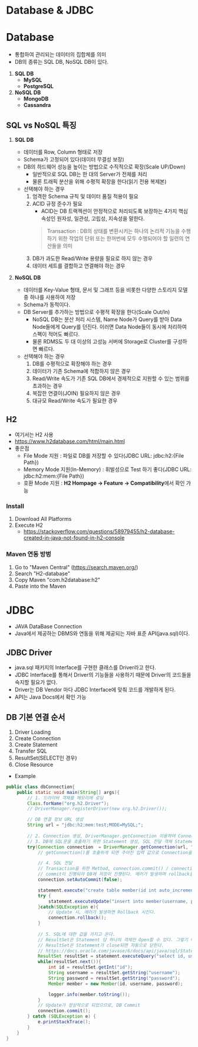 # Database & JDBC

# Database
* 통합하여 관리되는 데이터의 집합체를 의미
* DB의 종류는 SQL DB, NoSQL DB이 있다.
1. **SQL DB**
    * **MySQL**
    * **PostgreSQL**
2. **NoSQL DB**
    * **MongoDB**
    * **Cassandra**

## SQL vs NoSQL 특징
1. **SQL DB**
    * 데이터를 Row, Column 형태로 저장
    * Schema가 고정되어 있다(데이터 무결성 보장)
    * DB의 하드웨어 성능을 높이는 방법으로 수직적으로 확장(Scale UP/Down)
        * 일반적으로 SQL DB는 한 대의 Server가 전체를 처리
        * 물론 트래픽 분산을 위해 수평적 확장을 한다(읽기 전용 복제본)
    * 선택해야 하는 경우
        1) 엄격한 Schema 규칙 및 데이터 품질 적용이 필요
        2) ACID 규정 준수가 필요
            * ACID는 DB 트랙젝션이 안정적으로 처리되도록 보장하는 4가지 핵심 속성인 원자성, 일관성, 고립성, 지속성을 말한다.
            > Transaction : DB의 상태를 변환시키는 하나의 논리적 기능을 수행하기 위한 작업의 단위 또는 한꺼번에 모두 수행되어야 할 일련의 연산들을 의미
        3) DB가 과도한 Read/Write 용량을 필요로 하지 않는 경우
        4) 데이터 세트를 결합하고 연결해야 하는 경우
        
2. **NoSQL DB**
    * 데이터를 Key-Value 형태, 문서 및 그래프 등을 비롯한 다양한 스토리지 모델 중 하나를 사용하여 저장 
    * Schema가 동적이다. 
    * DB Server를 추가하는 방법으로 수평적 확장을 한다(Scale Out/In)
        * NoSQL DB는 분산 처리 시스템, Name Node가 Query를 받아 Data Node들에게 Query를 던진다. 이러면 Data Node들이 동시에 처리하여 스펙이 적어도 빠르다. 
        * 물론 RDMS도 두 대 이상의 고성능 서버에 Storage로 Cluster를 구성하면 빠르다.
    * 선택해야 하는 경우
        1) DB를 수평적으로 확장해야 하는 경우
        2) 데이터가 기존 Schema에 적합하지 않은 경우
        3) Read/Write 속도가 기존 SQL DB에서 경제적으로 지원할 수 있는 범위를 초과하는 경우
        4) 복잡한 연결이(JOIN) 필요하지 않은 경우
        5) 대규모 Read/Write 속도가 필요한 경우


## H2
* 여기서는 H2 사용
* https://www.h2database.com/html/main.html
* 좋은점
    * File Mode 지원 : 파일로 DB를 저장할 수 있다(JDBC URL: jdbc:h2:{File Path})
    * Memory Mode 지원(In-Memory) : 휘발성으로 Test 하기 좋다(JDBC URL: jdbc:h2:mem:{File Path})
    * 호환 Mode 지원 : **H2 Hompage -> Feature -> Compatibility**에서 확인 가능

### Install
1. Download All Platforms
2. Execute H2
    * https://stackoverflow.com/questions/58979455/h2-database-created-in-java-not-found-in-h2-console


### Maven 연동 방벙
1. Go to "Maven Central" (https://search.maven.org/)
2. Search "H2-database"
3. Copy Maven "com.h2database:h2"
4. Paste into the Maven


# JDBC
* JAVA DataBase Connection
* Java에서 제공하는 DBMS와 연동을 위해 제공되는 자바 표준 API(java.sql)이다.

## JDBC Driver
* java.sql 패키지의 Interface를 구현한 클래스를 Driver라고 한다.
* JDBC Interface를 통해서 Driver의 기능들을 사용하기 때문에 Driver의 코드들을 숙지할 필요가 없다.
* Driver는 DB Vendor 마다 JDBC Interface에 맞춰 코드를 개발하게 된다.
* API는 Java Docs에서 확인 가능 

## DB 기본 연결 순서
1. Driver Loading
2. Create Connection
3. Create Statement
4. Transfer SQL
5. ResultSet(SELECT인 경우)
6. Close Resource
* Example
```java
public class dbConnection{
    public static void main(String[] args){
        // 1. 드라이버 객체를 메모리에 로딩
        Class.forName("org.h2.Driver");
        // DriverManager.registerDriver(new org.h2.Driver());       

        // DB 연결 정보 URL 생성
        String url = "jdbc:h2:mem:test;MODE=MySQL;";
    
        // 2. Connection 생성, DriverManager.getConnection 이용하여 Connection을 획득
        // 3. DB에 SQL문을 호출하기 위한 Statement 생성, SQL 전달 객체 Statement 생성
        try(Connection connection  = DriverManager.getConnection(url, "sa",""); Statement statement = connection.createStatement()){
            // getConnection()를 호출하게 되면 주어진 입력 값으로 Connection을 설립한다.

            // 4. SQL 전달
		    // Transaction을 위한 Method, connection.commit() / connection.rollback() 사용
            // commit이 진행되야 DB에 저장이 진행된다. 에러가 발생하며 rollback을 해야되기 때문에 false로 지정
			connection.setAutoCommit(false);

			statement.execute("create table member(id int auto_increment, username varchar(255) not null, password varchar(255) not null, primary key(id))");
			try {
				statement.executeUpdate("insert into member(username, password) values('yoon','1234')");
			}catch(SQLException e){
                // Update 시, 에러가 발생하면 Rollback 시킨다.
				connection.rollback();
			}
    
            // 5. SQL에 대한 값을 가지고 온다.
            // ResultSet은 Statement 당 하나의 객체만 Open할 수 있다. 그렇기 때문에 추가 ResultSet이 필요한 경우, Statement를 생성해야 한다.
            // ResultSet은 Statement가 close되면 자동으로 닫힌다.
            // https://docs.oracle.com/javase/6/docs/api/java/sql/Statement.html#close()
			ResultSet resultSet = statement.executeQuery("select id, username, password from member");
			while(resultSet.next()){
				int id = resultSet.getInt("id");
				String username = resultSet.getString("username");
				String password = resultSet.getString("password");
				Member member = new Member(id, username, password);

				logger.info(member.toString());
			}
            // Update가 정상적으로 되었으므로, DB Commit
			connection.commit();
		} catch (SQLException e) {
			e.printStackTrace();
		}
    }
}
```

 
